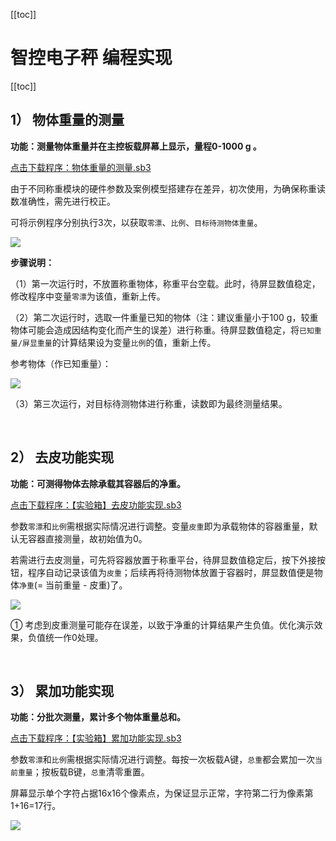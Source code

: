 [[toc]]

# 智控电子秤 编程实现

[[toc]]

## 1） 物体重量的测量

**功能：测量物体重量并在主控板载屏幕上显示，量程0-1000 g 。** 

<a href="/tutorial/starbox_sj/sb3/【实验箱】物体重量的测量.sb3">点击下载程序：物体重量的测量.sb3</a>

由于不同称重模块的硬件参数及案例模型搭建存在差异，初次使用，为确保称重读数准确性，需先进行校正。

可将示例程序分别执行3次，以获取`零漂`、`比例`、`目标待测物体重量`。

<img src="/images/docimg/Snipaste_2025-04-02_10-18-46.png" >

**步骤说明：**

（1）第一次运行时，不放置称重物体，称重平台空载。此时，待屏显数值稳定，修改程序中变量`零漂`为该值，重新上传。

（2）第二次运行时，选取一件重量已知的物体（注：建议重量小于100 g，较重物体可能会造成因结构变化而产生的误差）进行称重。待屏显数值稳定，将`已知重量/屏显重量`的计算结果设为变量`比例`的值，重新上传。

参考物体（作已知重量）：

<img src="/images/docimg/Snipaste_2025-04-02_10-13-48.png" >

（3）第三次运行，对目标待测物体进行称重，读数即为最终测量结果。

<br>

## 2） 去皮功能实现

**功能：可测得物体去除承载其容器后的净重。**

<a href="/tutorial/starbox_sj/sb3/【实验箱】去皮功能实现.sb3">点击下载程序：【实验箱】去皮功能实现.sb3</a>

参数`零漂`和`比例`需根据实际情况进行调整。变量`皮重`即为承载物体的容器重量，默认无容器直接测量，故初始值为0。

若需进行去皮测量，可先将容器放置于称重平台，待屏显数值稳定后，按下外接按钮，程序自动记录该值为`皮重`；后续再将待测物体放置于容器时，屏显数值便是物体`净重`(= 当前重量 - 皮重)了。

<img src="/images/docimg/Snipaste_2025-04-02_10-28-41.png" >

① 考虑到皮重测量可能存在误差，以致于净重的计算结果产生负值。优化演示效果，负值统一作0处理。

<br>

## 3） 累加功能实现

**功能：分批次测量，累计多个物体重量总和。**

<a href="/tutorial/starbox_sj/sb3/【实验箱】累加功能实现.sb3">点击下载程序：【实验箱】累加功能实现.sb3</a>

参数`零漂`和`比例`需根据实际情况进行调整。每按一次板载A键，`总重`都会累加一次`当前重量`；按板载B键，`总重`清零重置。

屏幕显示单个字符占据16x16个像素点，为保证显示正常，字符第二行为像素第1+16=17行。

<img src="/images/docimg/Snipaste_2025-04-02_10-43-01.png" >

